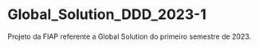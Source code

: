 # Global_Solution_DDD_2023-1
Projeto da FIAP referente a Global Solution do primeiro semestre de 2023.

